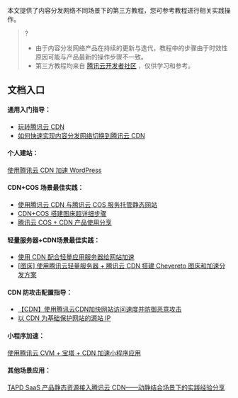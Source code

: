 本文提供了内容分发网络不同场景下的第三方教程，您可参考教程进行相关实践操作。


>?
>- 由于内容分发网络产品在持续的更新与迭代，教程中的步骤由于时效性原因可能与产品最新的操作步骤不一致。
>- 第三方教程均来自 [腾讯云开发者社区](https://cloud.tencent.com/developer) ，仅供学习和参考。

## 文档入口

#### 通用入门指导：
- [玩转腾讯云 CDN](https://cloud.tencent.com/developer/article/1852365)
- [如何快速实现内容分发网络切换到腾讯云 CDN](https://cloud.tencent.com/developer/article/1628476)


#### 个人建站：
[使用腾讯云 CDN 加速 WordPress](https://cloud.tencent.com/developer/article/1959818)


#### CDN+COS 场景最佳实践：
- [使用腾讯云 CDN 与腾讯云 COS 服务托管静态网站](https://cloud.tencent.com/developer/article/2026531)
- [CDN+COS 搭建图床超详细步骤](https://cloud.tencent.com/developer/article/2029914)
- [腾讯云 COS + CDN 产品使用分享](https://cloud.tencent.com/developer/article/2036761)


#### 轻量服务器+CDN场景最佳实践：
- [使用 CDN 配合轻量应用服务器给网站加速](https://cloud.tencent.com/developer/article/2019149)
- [[图床] 使用腾讯云轻量服务器 + 腾讯云 CDN 搭建 Chevereto 图床和加速分发方案](https://cloud.tencent.com/developer/article/1918182)


#### CDN 防攻击配置指导：
- [【CDN】使用腾讯云CDN加快网站访问速度并防御恶意攻击](https://cloud.tencent.com/developer/article/2026341)
- [以 CDN 为基础保护网站的源站 IP](https://cloud.tencent.com/developer/article/2026371)

#### 小程序加速：
[使用腾讯云 CVM + 宝塔 + CDN 加速小程序应用](https://cloud.tencent.com/developer/article/1970171)

#### 其他场景应用：
[TAPD SaaS 产品静态资源接入腾讯云 CDN——动静结合场景下的实践经验分享](https://cloud.tencent.com/developer/article/2036760)
